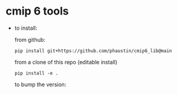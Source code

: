 # cmip 6 tools

* to install:

    from github:
    
      pip install git+https://github.com/phaustin/cmip6_lib@main

  
    from a clone of this repo (editable install)
    
      pip install -e . 
      
      
    to bump the version:
    
      
